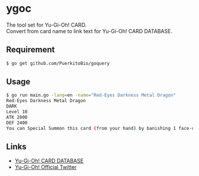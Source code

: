 # ygoc
The tool set for Yu-Gi-Oh! CARD.  
Convert from card name to link text for Yu-Gi-Oh! CARD DATABASE.

## Requirement
```bash
$ go get github.com/PuerkitoBio/goquery
```

## Usage
```bash
$ go run main.go -lang=en -name="Red-Eyes Darkness Metal Dragon"
Red-Eyes Darkness Metal Dragon
DARK
Level 10
ATK 2800
DEF 2400
You can Special Summon this card (from your hand) by banishing 1 face-up Dragon monster you control. You can only Special Summon "Red-Eyes Darkness Metal Dragon" once per turn this way. During your Main Phase: You can Special Summon 1 Dragon monster from your hand or GY, except "Red-Eyes Darkness Metal Dragon". You can only use this effect of "Red-Eyes Darkness Metal Dragon" once per turn.
```

## Links
* [Yu-Gi-Oh! CARD DATABASE](https://www.db.yugioh-card.com/yugiohdb/)
* [Yu-Gi-Oh! Official Twitter](https://twitter.com/yugioh_ocg_info)